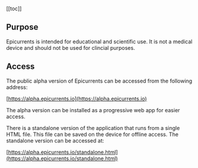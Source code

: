 [[toc]]

## Purpose

Epicurrents is intended for educational and scientific use. It is not a medical device and should not be used for clincial purposes.

## Access

The public alpha version of Epicurrents can be accessed from the following address:

[https://alpha.epicurrents.io](https://alpha.epicurrents.io)

The alpha version can be installed as a progressive web app for easier access.

There is a standalone version of the application that runs from a single HTML file. This file can be saved on the device for offline access. The standalone version can be accessed at:

[https://alpha.epicurrents.io/standalone.html](https://alpha.epicurrents.io/standalone.html)